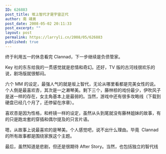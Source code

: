 ```yaml
---
ID: 626883
post_title: 坂上智代才是宇宙正代
author: 南 靖男
post_date: 2008-05-02 20:11:33
post_excerpt: ""
layout: post
permalink: https://larryli.cn/2008/05/626883
published: true
---
```

终于利用五一的休息看完 Clannad，下一步继续是负债管家。

Key 社的东东给我的一贯感觉就是悲情和奇幻。还好，TV 版的古河线很欢乐的说，剧场版就很郁闷。

六个 MM 的设定，最强人气的就是坂上智代，无论从哪里看都是完美女性的说。个人倒是最喜欢杏，其次是一之濑琴美。剩下三个，藤林椋的戏份最少，伊吹风子是迷一样的存在，女主角基本上是最弱的。当然，游戏中还有很多攻略线（下载到硬盘已经几个月了，还停留在序章）。

喜欢杏是因为性格，和柊镜一样的设定，虽然从头到尾就没有藤林姐妹的故事，有的只是跑龙套的穿插和偶尔提及的只言片语。

嗯，从故事上说最喜欢的是琴美。个人感觉吧，说不出什么理由。毕竟  Clannad  的所有故事都是围绕家族这个主题。

最后，虽然知道是悲剧，但还是很期待 After Story。当然，也包括独立的智代线